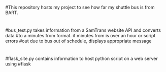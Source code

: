 #This repository hosts my project to see how far my shuttle bus is from BART.
#
#bus_test.py takes information from a SamTrans website API and converts data
#to a minutes from format. if minutes from is over an hour or script errors
#out due to bus out of schedule, displays appropriate message
#
#flask_site.py contains information to host python script on a web server using
#flask
